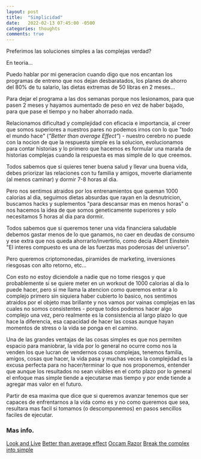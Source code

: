 ```yaml
---
layout: post
title:  "Simplicidad"
date:   2022-02-13 07:45:00 -0500
categories: thoughts
comments: true
---
```


Preferimos las soluciones simples a las complejas verdad?

En teoria...

Puedo hablar por mi generacion cuando digo que nos encantan los programas de entreno que nos dejan desbaratados, los planes de ahorro del 80% de tu salario, las dietas extremas de 50 libras en 2 meses...

Para dejar el programa a las dos semanas porque nos lesionamos, para que pasen 2 meses y hayamos aumentado de peso en vez de haber bajado, para que pase el tiempo y no haber ahorrado nada.

Relacionamos dificultad y complejidad con eficacia e importancia, al creer que somos superiores a nuestros pares no podemos irnos con lo que "todo el mundo hace" (*"Better than average Effect"*) - nuestro cerebro no puede con la nocion de que la respuesta simple es la solucion, evolucionamos para contar historias y lo primero que hacemos es formular una maraña de historias complejas cuando la respuesta es mas simple de lo que creemos.

Todos sabemos que si quieres tener buena salud y llevar una buena vida, debes priorizar las relaciones con tu familia y amigos, moverte diariamente (al menos caminar) y dormir 7-8 horas al dia.

Pero nos sentimos atraidos por los entrenamientos que queman 1000 calorias al dia, seguimos dietas absurdas que rayan en la desnutricion, buscamos hacks y suplementos "para descansar mas en menos horas" o nos hacemos la idea de que somos geneticamente superiores y solo necesitamos 5 horas al dia para dormir.

Todos sabemos que si queremos tener una vida financiera saludable debemos gastar menos de lo que ganamos, no caer en deudas de consumo y ese extra que nos queda ahorrarlo/invertirlo, como decia Albert Einstein "El interes compuesto es una de las fuerzas mas poderosas del universo".

Pero queremos criptomonedas, piramides de marketing, inversiones riesgosas con alto retorno, etc...

Con esto no estoy diciendole a nadie que no tome riesgos y que probablemente si se quiere meter en un workout de 1000 calorias al dia lo puede hacer, pero si me llama la atencion como queremos entrar a lo complejo primero sin siquiera haber cubierto lo basico, nos sentimos atraidos por el objeto mas brillante y nos vamos por vainas complejas en las cuales no somos consistentes - porque todos podemos hacer algo complejo una vez, pero realmente es la consistencia al largo plazo lo que hace la diferencia, esa capacidad de hacer las cosas aunque hayan momentos de stress o la vida se ponga en el camino.

Una de las grandes ventajas de las cosas simples es que nos permiten espacio para maniobrar, la vida por lo general no ocurre como nos la venden los que lucran de vendernos cosas complejas, tenemos familia, amigos, cosas que hacer, la vida pasa y muchas veces la complejidad es la excusa perfecta para no hacer/terminar lo que nos proponemos, entender que aunque los resultados no sean visibles en el corto plazo por lo general el enfoque mas simple tiende a ejecutarse mas tiempo y por ende tiende a agregar mas valor en el futuro.

Partir de esa maxima que dice que si queremos avanzar tenemos que ser capaces de enfrentarnos a la vida como es y no como queremos que sea, resultara mas facil si tomamos (o descomponemos) en pasos sencillos faciles de ejecutar. 

### Mas info.
[Look and Live](https://www.artofmanliness.com/character/behavior/sunday-firesides-look-and-live/?mc_cid=414015c007&mc_eid=d395f122cf)
[Better than average effect](https://pubmed.ncbi.nlm.nih.gov/31789535/)
[Occam Razor](https://en.wikipedia.org/wiki/Occam%27s_razor)
[Break the complex into simple](https://www.modernanalyst.com/Resources/Articles/tabid/115/ID/5343/Breaking-the-Complex-Down-to-Simple.aspx)
